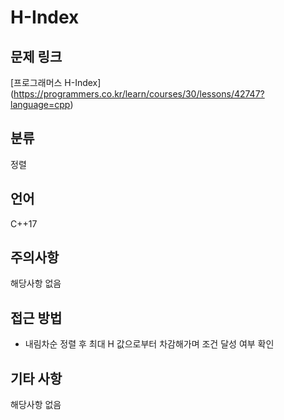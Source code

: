# H-Index
## 문제 링크
[프로그래머스 H-Index]
(https://programmers.co.kr/learn/courses/30/lessons/42747?language=cpp)
## 분류
정렬
## 언어
C++17
## 주의사항
해당사항 없음
## 접근 방법
* 내림차순 정렬 후 최대 H 값으로부터 차감해가며 조건 달성 여부 확인
## 기타 사항
해당사항 없음